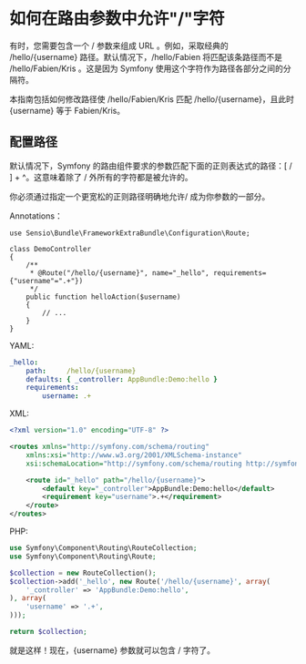 # 如何在路由参数中允许&quot;/&quot;字符

有时，您需要包含一个 / 参数来组成 URL 。例如，采取经典的 /hello/{username} 路径。默认情况下，/hello/Fabien 将匹配该条路径而不是 /hello/Fabien/Kris 。这是因为 Symfony 使用这个字符作为路径各部分之间的分隔符。 

本指南包括如何修改路径使 /hello/Fabien/Kris 匹配 /hello/{username}，且此时 {username} 等于 Fabien/Kris。  

## 配置路径

默认情况下，Symfony 的路由组件要求的参数匹配下面的正则表达式的路径：[ / ] + ^。这意味着除了 / 外所有的字符都是被允许的。   

你必须通过指定一个更宽松的正则路径明确地允许/ 成为你参数的一部分。
  
Annotations：

```Annotations
use Sensio\Bundle\FrameworkExtraBundle\Configuration\Route;

class DemoController
{
    /**
     * @Route("/hello/{username}", name="_hello", requirements={"username"=".+"})
     */
    public function helloAction($username)
    {
        // ...
    }
}
```

YAML:

```YAML
_hello:
    path:     /hello/{username}
    defaults: { _controller: AppBundle:Demo:hello }
    requirements:
        username: .+
```

XML:

```XML
<?xml version="1.0" encoding="UTF-8" ?>

<routes xmlns="http://symfony.com/schema/routing"
    xmlns:xsi="http://www.w3.org/2001/XMLSchema-instance"
    xsi:schemaLocation="http://symfony.com/schema/routing http://symfony.com/schema/routing/routing-1.0.xsd">

    <route id="_hello" path="/hello/{username}">
        <default key="_controller">AppBundle:Demo:hello</default>
        <requirement key="username">.+</requirement>
    </route>
</routes>
```

PHP:

```PHP
use Symfony\Component\Routing\RouteCollection;
use Symfony\Component\Routing\Route;

$collection = new RouteCollection();
$collection->add('_hello', new Route('/hello/{username}', array(
    '_controller' => 'AppBundle:Demo:hello',
), array(
    'username' => '.+',
)));

return $collection;
```
  
就是这样！现在，{username} 参数就可以包含 / 字符了。